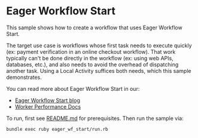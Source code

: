 # Eager Workflow Start

This sample shows how to create a workflow that uses Eager Workflow Start.

The target use case is workflows whose first task needs to execute quickly (ex: payment verification in an online checkout workflow). That work typically can't be done directly in the workflow (ex: using web APIs, databases, etc.), and also needs to avoid the overhead of dispatching another task. Using a Local Activity suffices both needs, which this sample demonstrates.

You can read more about Eager Workflow Start in our:

- [Eager Workflow Start blog](https://temporal.io/blog/improving-latency-with-eager-workflow-start)
- [Worker Performance Docs](https://docs.temporal.io/develop/worker-performance#eager-workflow-start)

To run, first see [README.md](../README.md) for prerequisites. Then run the sample via:

    bundle exec ruby eager_wf_start/run.rb
